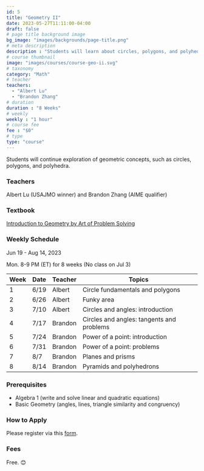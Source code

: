 ```yaml
---
id: 5
title: "Geometry II"
date: 2023-05-27T11:11:00-04:00
draft: false
# page title background image
bg_image: "images/backgrounds/page-title.png"
# meta description
description : "Students will learn about circles, polygons, and polyhedra."
# course thumbnail
image: "images/courses/course-geo-ii.svg"
# taxonomy
category: "Math"
# teacher
teachers:
  - "Albert Lu"
  - "Brandon Zhang"
# duration
duration : "8 Weeks"
# weekly
weekly : "1 hour"
# course fee
fee : "$0"
# type
type: "course"
---
```


Students will continue exploration of geometric concepts, such as circles, polygons, and polyhedra.

### Teachers

Albert Lu (USAJMO winner) and Brandon Zhang (AIME qualifier)

### Textbook

[Introduction to Geometry by Art of Problem Solving](https://artofproblemsolving.com/store/item/intro-geometry)

### Weekly Schedule

Jun 19 - Aug 14, 2023

Mon. 8-9 PM (ET) for 8 weeks (No class on Jul 3)

Week|   Date|  Teacher |  Topics
----|-------|----------|------------
1   |6/19   |Albert    |Circle fundamentals and polygons
2   |6/26   |Albert    |Funky area
3   |7/10   |Albert    |Circles and angles: introduction
4   |7/17   |Brandon   |Circles and angles: tangents and problems
5   |7/24   |Brandon   |Power of a point: introduction
6   |7/31   |Brandon   |Power of a point: problems
7   |8/7    |Brandon   |Planes and prisms
8   |8/14   |Brandon   |Pyramids and polyhedrons

### Prerequisites

* Algebra 1 (write and solve linear and quadratic equations)
* Basic Geometry (angles, lines, triangle similarity and congruency)

### How to Apply

Please register via this [form](https://google.com).

### Fees

Free. 😊

